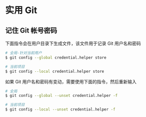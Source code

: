 # 实用 Git

## 记住 Git 帐号密码

下面指令会在用户目录下生成文件，该文件用于记录 Git 用户名和密码

```sh
# 全局-针对当前用户
$ git config --global credential.helper store

# 当前项目
$ git config --local credential.helper store
```

如果 Git 用户名和密码有变动，需要使用下面的指令，然后重新输入

```sh
# 全局
$ git config --global --unset credential.helper -f

# 当前项目
$ git config --local --unset credential.helper -f
```
